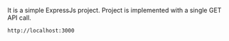 It is a simple ExpressJs project.
Project is implemented with a single GET API call.

`http://localhost:3000`